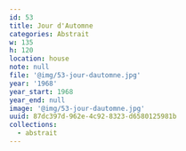 ```yaml
---
id: 53
title: Jour d'Automne
categories: Abstrait
w: 135
h: 120
location: house
note: null
file: '@img/53-jour-dautomne.jpg'
year: '1968'
year_start: 1968
year_end: null
image: '@img/53-jour-dautomne.jpg'
uuid: 87dc397d-962e-4c92-8323-d6580125981b
collections:
  - abstrait
---
```


